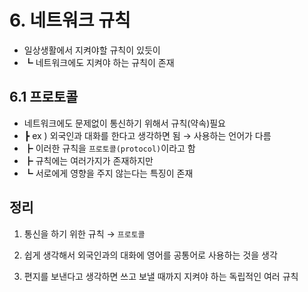 # 6. 네트워크 규칙

- 일상생활에서 지켜야할 규칙이 있듯이
- ┗ 네트워크에도 지켜야 하는 규칙이 존재

## 6.1 프로토콜

- 네트워크에도 문제없이 통신하기 위해서 규칙(약속)필요
- ┣ ex ) 외국인과 대화를 한다고 생각하면 됨 → 사용하는 언어가 다름
- ┣ 이러한 규칙을 `프로토콜(protocol)`이라고 함
- ┣ 규칙에는 여러가지가 존재하지만
- ┗ 서로에게 영향을 주지 않는다는 특징이 존재

## 정리

1. 통신을 하기 위한 규칙 → `프로토콜`

2. 쉽게 생각해서 외국인과의 대화에 영어를 공통어로 사용하는 것을 생각

3. 편지를 보낸다고 생각하면 쓰고 보낼 때까지 지켜야 하는 독립적인 여러 규칙
